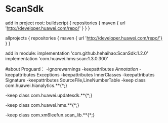 # ScanSdk
add in project root:
buildscript {
    repositories {
        maven { url 'http://developer.huawei.com/repo/' }
    }
}

allprojects {
    repositories {
        maven { url 'http://developer.huawei.com/repo/'}
    }
}

add in module:
implementation 'com.github.hehaihao:ScanSdk:1.2.0'
implementation 'com.huawei.hms:scan:1.3.0.300'

#about Proguard：
-ignorewarnings
-keepattributes *Annotation*
-keepattributes Exceptions
-keepattributes InnerClasses
-keepattributes Signature
-keepattributes SourceFile,LineNumberTable
-keep class com.huawei.hianalytics.**{*;}

-keep class com.huawei.updatesdk.**{*;}

-keep class com.huawei.hms.**{*;}

-keep class com.xm6leefun.scan_lib.**{*;}
